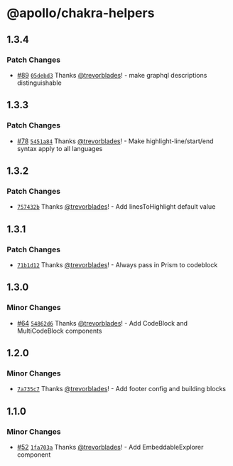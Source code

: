 # @apollo/chakra-helpers

## 1.3.4

### Patch Changes

- [#89](https://github.com/apollographql/docs/pull/89) [`05debd3`](https://github.com/apollographql/docs/commit/05debd3d73c10d7c6f8d00f93e0c2eb327a3f10b) Thanks [@trevorblades](https://github.com/trevorblades)! - make graphql descriptions distinguishable

## 1.3.3

### Patch Changes

- [#78](https://github.com/apollographql/docs/pull/78) [`5451a84`](https://github.com/apollographql/docs/commit/5451a84e235cc7a2c75732d6c826675e7a56baee) Thanks [@trevorblades](https://github.com/trevorblades)! - Make highlight-line/start/end syntax apply to all languages

## 1.3.2

### Patch Changes

- [`757432b`](https://github.com/apollographql/docs/commit/757432bf47f3f66acd05e733cb7bfb3429eb4abc) Thanks [@trevorblades](https://github.com/trevorblades)! - Add linesToHighlight default value

## 1.3.1

### Patch Changes

- [`71b1d12`](https://github.com/apollographql/docs/commit/71b1d126c7f25cd0e684e6ad3a52933a1e03c133) Thanks [@trevorblades](https://github.com/trevorblades)! - Always pass in Prism to codeblock

## 1.3.0

### Minor Changes

- [#64](https://github.com/apollographql/docs/pull/64) [`54862d6`](https://github.com/apollographql/docs/commit/54862d69343cfac510582a112476fafa6a4d2db4) Thanks [@trevorblades](https://github.com/trevorblades)! - Add CodeBlock and MultiCodeBlock components

## 1.2.0

### Minor Changes

- [`7a735c7`](https://github.com/apollographql/docs/commit/7a735c7dc215609aaf52f3e3807d7fd5e66e655b) Thanks [@trevorblades](https://github.com/trevorblades)! - Add footer config and building blocks

## 1.1.0

### Minor Changes

- [#52](https://github.com/apollographql/docs/pull/52) [`1fa703a`](https://github.com/apollographql/docs/commit/1fa703ae678c28d20b543649d967ee556b1f8ff4) Thanks [@trevorblades](https://github.com/trevorblades)! - Add EmbeddableExplorer component
